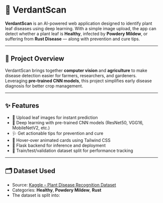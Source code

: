 # 🌱 VerdantScan

**VerdantScan** is an AI-powered web application designed to identify plant leaf diseases using deep learning. With a simple image upload, the app can detect whether a plant leaf is **Healthy**, infected by **Powdery Mildew**, or suffering from **Rust Disease** — along with prevention and cure tips.

---

## 📌 Project Overview

VerdantScan brings together **computer vision** and **agriculture** to make disease detection easier for farmers, researchers, and gardeners. Leveraging **pre-trained CNN models**, this project simplifies early disease diagnosis for better crop management.

---

## ✨ Features

- 📸 Upload leaf images for instant prediction
- 🧠 Deep learning with pre-trained CNN models (ResNet50, VGG16, MobileNetV2, etc.)
- 🩺 Get actionable tips for prevention and cure
- 🎨 Hover-over animated cards using Tailwind CSS
- 🧪 Flask backend for inference and deployment
- 📂 Train/test/validation dataset split for performance tracking

---

## 🗂 Dataset Used

- Source: [Kaggle – Plant Disease Recognition Dataset](https://www.kaggle.com/datasets/rashikrahmanpritom/plant-disease-recognition-dataset)
- Categories: **Healthy**, **Powdery Mildew**, **Rust**
- The dataset is split into:

